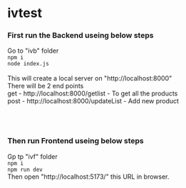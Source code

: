 # ivtest

### First run the Backend useing below steps<br />
Go to "ivb" folder<br />
`npm i`<br />
`node index.js`<br />
<br />
This will create a local server on "http://localhost:8000" <br />
There will be 2 end points<br />
get  -   http://localhost:8000/getlist           - To get all the products<br />
post  -   http://localhost:8000/updateList        - Add new product<br />

<br /><br />
### Then run Frontend useing below steps<br />
Gp tp "ivf" folder<br />
`npm i`<br />
`npm run dev`<br />
Then open  "http://localhost:5173/" this URL in browser. 
